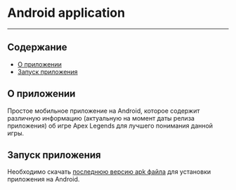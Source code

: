 # Android application
--------------------------------------------------

## Содержание

- [О приложении](#о-приложении)
- [Запуск приложения](#запуск-приложения)

## О приложении

Простое мобильное приложение на Android, которое содержит различную информацию (актуальную на момент даты релиза приложения) об игре Apex Legends для лучшего понимания данной игры.

## Запуск приложения

Необходимо скачать [последнюю версию apk файла](https://github.com/klOmzy/android-application/releases/tag/release) для установки приложения на Android.
